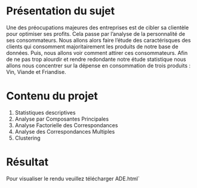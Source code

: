 # Présentation du sujet

Une des préocupations majeures des entreprises est de cibler sa clientèle pour optimiser ses profits. Cela passe par l’analyse de la personnalité de ses consommateurs. Nous allons alors faire l’étude des caractérisques des clients qui consomment majoritairement les produits de notre base de données. Puis, nous allons voir comment attirer ces consommateurs. Afin de ne pas trop alourdir et rendre redondante notre étude statistique nous allons nous concentrer sur la dépense en consommation de trois produits : Vin, Viande et Friandise.

# Contenu du projet
1. Statistiques descriptives
2. Analyse par Composantes Principales
3. Analyse Factorielle des Correspondances
4. Analyse des Correspondances Multiples
5. Clustering

# Résultat

Pour visualiser le rendu veuillez télécharger ADE.html`
